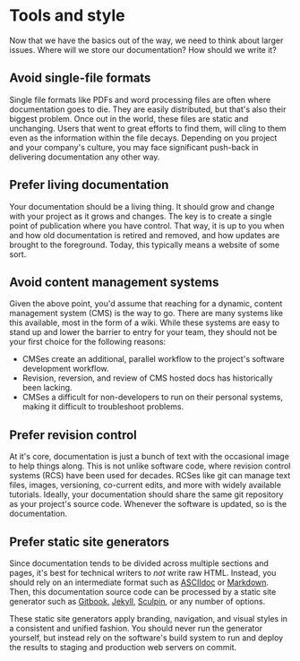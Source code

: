 # Tools and style

Now that we have the basics out of the way, we need to think about larger issues. Where will we store our documentation? How should we write it?

## Avoid single-file formats

Single file formats like PDFs and word processing files are often where documentation goes to die. They are easily distributed, but that's also their biggest problem. Once out in the world, these files are static and unchanging. Users that went to great efforts to find them, will cling to them even as the information within the file decays. Depending on you project and your company's culture, you may face significant push-back in delivering documentation any other way.

## Prefer living documentation

Your documentation should be a living thing. It should grow and change with your project as it grows and changes. The key is to create a single point of publication where you have control. That way, it is up to you when and how old documentation is retired and removed, and how updates are brought to the foreground. Today, this typically means a website of some sort.

## Avoid content management systems

Given the above point, you'd assume that reaching for a dynamic, content management system (CMS) is the way to go. There are many systems like this available, most in the form of a wiki. While these systems are easy to stand up and lower the barrier to entry for your team, they should not be your first choice for the following reasons:

* CMSes create an additional, parallel workflow to the project's software development workflow.
* Revision, reversion, and review of CMS hosted docs has historically been lacking.
* CMSes a difficult for non-developers to run on their personal systems, making it difficult to troubleshoot problems.

## Prefer revision control

At it's core, documentation is just a bunch of text with the occasional image to help things along. This is not unlike software code, where revision control systems (RCS) have been used for decades. RCSes like git can manage text files, images, versioning, co-current edits, and more with widely available tutorials. Ideally, your documentation should share the same git repository as your project's source code. Whenever the software is updated, so is the documentation.

## Prefer static site generators

Since documentation tends to be divided across multiple sections and pages, it's best for technical writers to _not_ write raw HTML. Instead, you should rely on an intermediate format such as [ASCIIdoc](http://asciidoc.org/) or [Markdown](https://guides.github.com/features/mastering-markdown/). Then, this documentation source code can be processed by a static site generator such as [Gitbook](https://www.gitbook.com), [Jekyll](https://jekyllrb.com), [Sculpin](https://sculpin.io/), or any number of options.

These static site generators apply branding, navigation, and visual styles in a consistent and unified fashion. You should never run the generator yourself, but instead rely on the software's build system to run and deploy the results to staging and production web servers on commit.
